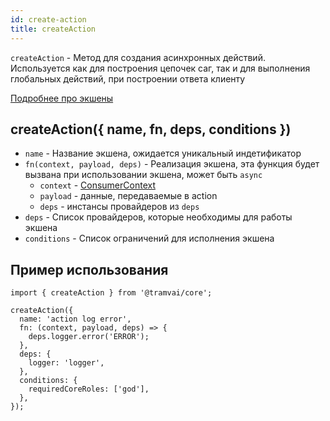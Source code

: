 ```yaml
---
id: create-action
title: createAction
---
```


`createAction` - Метод для создания асинхронных действий. Используется как для построения цепочек саг, так и для выполнения глобальных действий, при построении ответа клиенту

[Подробнее про экшены](concepts/action.md)

## createAction({ name, fn, deps, conditions })

- `name` - Название экшена, ожидается уникальный индетификатор
- `fn(context, payload, deps)` - Реализация экшена, эта функция будет вызвана при использовании экшена, может быть `async`
  - `context` - [ConsumerContext](references/tokens/common-tokens.md#список-context-токенов)
  - `payload` - данные, передаваемые в action
  - `deps` - инстансы провайдеров из `deps`
- `deps` - Список провайдеров, которые необходимы для работы экшена
- `conditions` - Список ограничений для исполнения экшена

## Пример использования

```tsx
import { createAction } from '@tramvai/core';

createAction({
  name: 'action log error',
  fn: (context, payload, deps) => {
    deps.logger.error('ERROR');
  },
  deps: {
    logger: 'logger',
  },
  conditions: {
    requiredCoreRoles: ['god'],
  },
});
```

